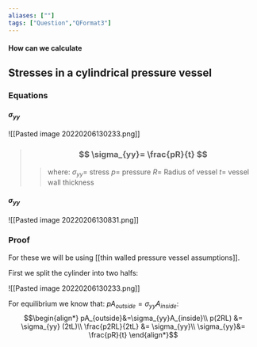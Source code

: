```yaml
---
aliases: [""]
tags: ["Question","QFormat3"]
---
```


#### How can we calculate
## Stresses in a cylindrical pressure vessel
### Equations
#### $\sigma_{yy}$
![[Pasted image 20220206130233.png]]

> ### $$ \sigma_{yy}= \frac{pR}{t} $$ 
>> where:
>> $\sigma_{yy}=$ stress 
>> $p=$ pressure
>> $R=$ Radius of vessel
>> $t=$ vessel wall thickness

#### $\sigma_{yy}$
![[Pasted image 20220206130831.png]]

### Proof
For these we will be using [[thin walled pressure vessel assumptions]].

First we split the cylinder into two halfs:

![[Pasted image 20220206130233.png]]

For equilibrium we know that: $pA_{outside}=\sigma_{yy}A_{inside}$:
$$\begin{align*}
pA_{outside}&=\sigma_{yy}A_{inside}\\
p(2RL) &= \sigma_{yy} (2tL)\\
\frac{p2RL}{2tL} &= \sigma_{yy}\\
\sigma_{yy}&= \frac{pR}{t}
\end{align*}$$


